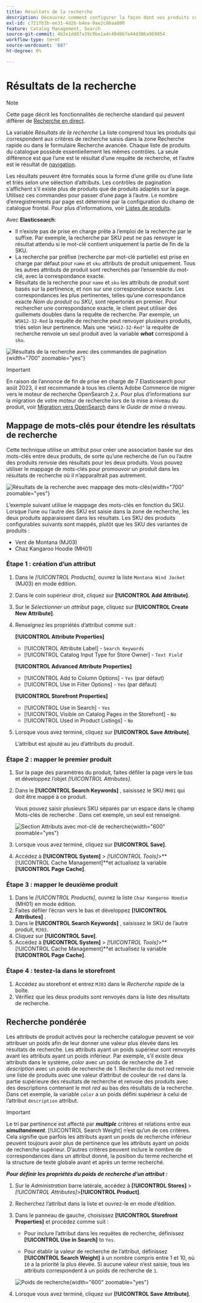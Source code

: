 ```yaml
---
title: Résultats de la recherche
description: Découvrez comment configurer la façon dont vos produits correspondent aux critères de recherche saisis dans la zone Recherche rapide ou dans le formulaire Recherche avancée.
exl-id: c721fb3b-ee31-4d2b-b4ea-9ae2c80aa800
feature: Catalog Management, Search
source-git-commit: 4b2e1dd87a39c9be1adc49d867e44d306a969854
workflow-type: tm+mt
source-wordcount: '887'
ht-degree: 0%

---
```


# Résultats de la recherche

>[!NOTE]
>
>Cette page décrit les fonctionnalités de recherche standard qui peuvent différer de [Recherche en direct](https://experienceleague.adobe.com/docs/commerce-merchant-services/live-search/overview.html).

La variable _Résultats de la recherche_ La liste comprend tous les produits qui correspondent aux critères de recherche saisis dans la zone Recherche rapide ou dans le formulaire Recherche avancée. Chaque liste de produits du catalogue possède essentiellement les mêmes contrôles. La seule différence est que l’une est le résultat d’une requête de recherche, et l’autre est le résultat de [navigation](navigation.md).

Les résultats peuvent être formatés sous la forme d’une grille ou d’une liste et triés selon une sélection d’attributs. Les contrôles de pagination s’affichent s’il existe plus de produits que de produits adaptés sur la page. Utilisez ces commandes pour passer d’une page à l’autre. Le nombre d’enregistrements par page est déterminé par la configuration du champ de catalogue frontal. Pour plus d’informations, voir [Listes de produits](navigation-product-listings.md).

Avec **Elasticsearch**:

- Il n’existe pas de prise en charge prête à l’emploi de la recherche par le suffixe. Par exemple, la recherche par SKU peut ne pas renvoyer le résultat attendu si le mot-clé contient uniquement la partie de fin de la SKU.
- La recherche par préfixe (recherche par mot-clé partielle) est prise en charge par défaut pour `name` et `sku` attributs de produit uniquement. Tous les autres attributs de produit sont recherchés par l’ensemble du mot-clé, avec la correspondance exacte.
- Résultats de la recherche pour `name` et `sku` les attributs de produit sont basés sur la pertinence, et non sur une correspondance exacte. Les correspondances les plus pertinentes, telles qu’une correspondance exacte _Nom du produit_ ou _SKU_, sont répertoriés en premier. Pour rechercher une correspondance exacte, le client peut utiliser des guillemets doubles dans la requête de recherche. Par exemple, un `WSH12-32-Red` la requête de recherche peut renvoyer plusieurs produits, triés selon leur pertinence. Mais une `"WSH12-32-Red"` la requête de recherche renvoie un seul produit avec la variable **_what_** correspond à `sku`.

![Résultats de la recherche avec des commandes de pagination](./assets/storefront-search-results-shorts.png){width="700" zoomable="yes"}

>[!IMPORTANT]
>
>En raison de l’annonce de fin de prise en charge de 7 Elasticsearch pour août 2023, il est recommandé à tous les clients Adobe Commerce de migrer vers le moteur de recherche OpenSearch 2.x. Pour plus d’informations sur la migration de votre moteur de recherche lors de la mise à niveau du produit, voir [Migration vers OpenSearch](https://experienceleague.adobe.com/docs/commerce-operations/upgrade-guide/prepare/opensearch-migration.html) dans le _Guide de mise à niveau_.

## Mappage de mots-clés pour étendre les résultats de recherche

Cette technique utilise un attribut pour créer une association basée sur des mots-clés entre deux produits, de sorte qu’une recherche de l’un ou l’autre des produits renvoie des résultats pour les deux produits. Vous pouvez utiliser le mappage de mots-clés pour promouvoir un produit dans les résultats de recherche où il n’apparaîtrait pas autrement.

![Résultats de la recherche avec mappage des mots-clés](./assets/storefront-search-results-extended.png){width="700" zoomable="yes"}

L’exemple suivant utilise le mappage des mots-clés en fonction du SKU. Lorsque l’une ou l’autre des SKU est saisie dans la zone de recherche, les deux produits apparaissent dans les résultats. Les SKU des produits configurables suivants sont mappés, plutôt que les SKU des variantes de produits :

- Vent de Montana (MJ03)
- Chaz Kangaroo Hoodie (MH01)

### Étape 1 : création d’un attribut

1. Dans le _[!UICONTROL Products]_, ouvrez la liste `Montana Wind Jacket` (MJ03) en mode édition.
1. Dans le coin supérieur droit, cliquez sur **[!UICONTROL Add Attribute]**.
1. Sur le _Sélectionner un attribut_ page, cliquez sur **[!UICONTROL Create New Attribute]**.
1. Renseignez les propriétés d’attribut comme suit :

   **[!UICONTROL Attribute Properties]**

   - [!UICONTROL Attribute Label]  - `Search Keywords`
   - [!UICONTROL Catalog Input Type for Store Owner] - `Text Field`

   **[!UICONTROL Advanced Attribute Properties]**

   - [!UICONTROL Add to Column Options] - `Yes` (par défaut)
   - [!UICONTROL Use in Filter Options] - `Yes` (par défaut)

   **[!UICONTROL Storefront Properties]**

   - [!UICONTROL Use in Search] - `Yes`
   - [!UICONTROL Visible on Catalog Pages in the Storefront] - `No`
   - [!UICONTROL Used in Product Listings] - `No`

1. Lorsque vous avez terminé, cliquez sur **[!UICONTROL Save Attribute]**.

   L’attribut est ajouté au jeu d’attributs du produit.

### Étape 2 : mapper le premier produit

1. Sur la page des paramètres du produit, faites défiler la page vers le bas et développez l’objet _[!UICONTROL Attributes]_.
1. Dans le **[!UICONTROL Search Keywords]** , saisissez le SKU `MH01` qui doit être mappé à ce produit.

   Vous pouvez saisir plusieurs SKU séparés par un espace dans le champ Mots-clés de recherche . Dans cet exemple, un seul est renseigné.

   ![Section Attributs avec mot-clé de recherche](./assets/search-keywords-attribute.png){width="600" zoomable="yes"}

1. Lorsque vous avez terminé, cliquez sur **[!UICONTROL Save]**.
1. Accédez à **[!UICONTROL System]** > _[!UICONTROL Tools]_>**[!UICONTROL Cache Management]**et actualisez la variable **[!UICONTROL Page Cache]**.

### Étape 3 : mapper le deuxième produit

1. Dans le _[!UICONTROL Products]_, ouvrez la liste `Chaz Kangaroo Hoodie` (MH01) en mode édition.
1. Faites défiler l’écran vers le bas et développez **[!UICONTROL Attributes]** .
1. Dans le **[!UICONTROL Search Keywords]** , saisissez le SKU de l’autre produit, `MJ03`.
1. Cliquez sur **[!UICONTROL Save]**.
1. Accédez à **[!UICONTROL System]** > _[!UICONTROL Tools]_>**[!UICONTROL Cache Management]**et actualisez la variable **[!UICONTROL Page Cache]**.

### Étape 4 : testez-la dans le storefront

1. Accédez au storefront et entrez `MJ03` dans le _Recherche rapide_ de la boîte.
1. Vérifiez que les deux produits sont renvoyés dans la liste des résultats de recherche.

## Recherche pondérée

Les attributs de produit activés pour la recherche catalogue peuvent se voir attribuer un poids afin de leur donner une valeur plus élevée dans les résultats de recherche. Les attributs ayant un poids supérieur sont renvoyés avant les attributs ayant un poids inférieur. Par exemple, s’il existe deux attributs dans le système, _color_ avec un poids de recherche de 3 et _description_ avec un poids de recherche de 1. Recherche du mot _red_ renvoie une liste de produits avec une valeur d’attribut de couleur de `red` dans la partie supérieure des résultats de recherche et renvoie des produits avec des descriptions contenant le mot _red_ au bas des résultats de la recherche. Dans cet exemple, la variable `color` a un poids défini supérieur à celui de l’attribut `description` attribut.

>[!IMPORTANT]
>
>Le tri par pertinence est affecté par **_multiple_** critères et relations entre eux **_simultanément_**. [!UICONTROL Search Weight] n’est qu’un de ces critères. Cela signifie que parfois les attributs ayant un poids de recherche inférieur peuvent toujours avoir plus de pertinence que les attributs ayant un poids de recherche supérieur. D’autres critères peuvent inclure le nombre de correspondances dans un attribut donné, la position du terme recherché et la structure de texte globale avant et après un terme recherché.

**_Pour définir les propriétés du poids de recherche d’un attribut :_**

1. Sur le _Administration_ barre latérale, accédez à **[!UICONTROL Stores]** > _[!UICONTROL Attributes]_>**[!UICONTROL Product]**.

1. Recherchez l’attribut dans la liste et ouvrez-le en mode d’édition.

1. Dans le panneau de gauche, choisissez **[!UICONTROL Storefront Properties]** et procédez comme suit :

   - Pour inclure l’attribut dans les requêtes de recherche, définissez **[!UICONTROL Use in Search]** to `Yes`.

   - Pour établir la valeur de recherche de l’attribut, définissez **[!UICONTROL Search Weight]** à un nombre compris entre 1 et 10, où `10` a la priorité la plus élevée. Si aucune valeur n’est saisie, tous les attributs correspondent à un poids de recherche de `1`.

   ![Poids de recherche](./assets/search-weight.png){width="600" zoomable="yes"}

1. Lorsque vous avez terminé, cliquez sur **[!UICONTROL Save Attribute]**.
